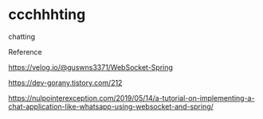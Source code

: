 # ccchhhting
chatting

Reference

https://velog.io/@guswns3371/WebSocket-Spring

https://dev-gorany.tistory.com/212

https://nulpointerexception.com/2019/05/14/a-tutorial-on-implementing-a-chat-application-like-whatsapp-using-websocket-and-spring/
